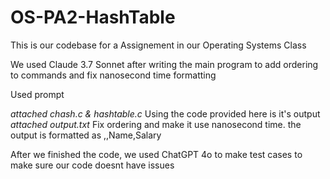 # OS-PA2-HashTable
This is our codebase for a Assignement in our Operating Systems Class

We used Claude 3.7 Sonnet after writing the main program to add ordering to commands and fix nanosecond time formatting

Used prompt

*attached chash.c & hashtable.c*
Using the code provided here is it's output
*attached output.txt*
Fix ordering and make it use nanosecond time. the output is formatted as
<timestamp>,<COMMAND>,Name,Salary


After we finished the code, we used ChatGPT 4o to make test cases to make sure our code doesnt have issues 
